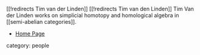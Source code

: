 [[!redirects Tim van der Linden]]
[[!redirects Tim van den Linden]]
Tim Van der Linden works on simplicial homotopy and homological algebra in [[semi-abelian categories]].


* [Home Page](http://perso.uclouvain.be/tim.vanderlinden/)

category: people